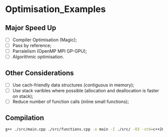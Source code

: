 # Optimisation_Examples

## Major Speed Up
- [ ] Compiler Optimisation (Magic);
- [ ] Pass by reference;
- [ ] Parralelism (OpenMP MPI GP-GPU);
- [ ] Algorithmic optimisation.

## Other Considerations
- [ ] Use cach-friendly data structures (contiguous in memory);
- [ ] Use stack varibles where possible (allocation and deallocation is faster on stack);
- [ ] Reduce number of function calls (inline small functions);

## Compilation
```bash
g++ ./src/main.cpp ./src/functions.cpp -o main -I ./src/ -O3 -std=c++20 -fopenmp
```

